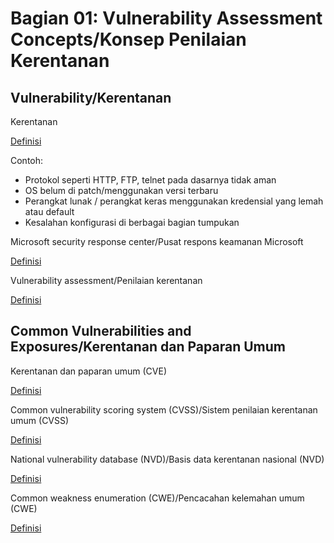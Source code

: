 # Bagian 01: Vulnerability Assessment Concepts/Konsep Penilaian Kerentanan

## Vulnerability/Kerentanan

Kerentanan

[Definisi](../definitions/definitions_V.md#kerentanan)

Contoh:

- Protokol seperti HTTP, FTP, telnet pada dasarnya tidak aman
- OS belum di patch/menggunakan versi terbaru
- Perangkat lunak / perangkat keras menggunakan kredensial yang lemah atau default
- Kesalahan konfigurasi di berbagai bagian tumpukan

Microsoft security response center/Pusat respons keamanan Microsoft

[Definisi](../definitions/definitions_M.md#microsoft-security-response-center)

Vulnerability assessment/Penilaian kerentanan

[Definisi](../definitions/definitions_V.md#vulnerability-assesment)

## Common Vulnerabilities and Exposures/Kerentanan dan Paparan Umum

Kerentanan dan paparan umum (CVE)

[Definisi](../definitions/definitions_C.md#common-vulnerabilities-and-exposures)

Common vulnerability scoring system (CVSS)/Sistem penilaian kerentanan umum (CVSS)

[Definisi](../definitions/definitions_C.md#common-vulnerability-scoring-system)

National vulnerability database (NVD)/Basis data kerentanan nasional (NVD)

[Definisi](../definitions/definitions_N.md#national-vulnerability-database-nvd)

Common weakness enumeration (CWE)/Pencacahan kelemahan umum (CWE)

[Definisi](../definitions/definitions_C.md#common-weakness-enumeration)
